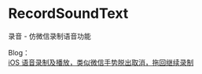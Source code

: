 # RecordSoundText
录音 - 仿微信录制语音功能  

Blog：  
[iOS 语音录制及播放，类似微信手势脱出取消，拖回继续录制](https://cwos111509sina.github.io/Blog/OC/Article/iOS-语音录制及播放，类似微信手势脱出取消，拖回继续录制)

